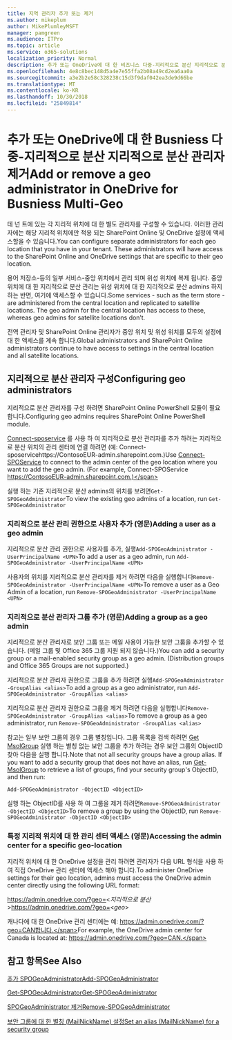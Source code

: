 ```yaml
---
title: 지역 관리자 추가 또는 제거
ms.author: mikeplum
author: MikePlumleyMSFT
manager: pamgreen
ms.audience: ITPro
ms.topic: article
ms.service: o365-solutions
localization_priority: Normal
description: 추가 또는 OneDrive에 대 한 비즈니스 다중-지리적으로 분산 지리적으로 분산 관리자를 제거 하는 방법에 알아봅니다.
ms.openlocfilehash: 4e8c8bec148d5a4e7e55ffa2b08a49cd2ea6aa0a
ms.sourcegitcommit: a3e2b2e58c328238c15d3f9daf042ea3de9d66be
ms.translationtype: MT
ms.contentlocale: ko-KR
ms.lasthandoff: 10/30/2018
ms.locfileid: "25849814"
---
```

# <a name="add-or-remove-a-geo-administrator-in-onedrive-for-busniess-multi-geo"></a><span data-ttu-id="8d75c-103">추가 또는 OneDrive에 대 한 Busniess 다중-지리적으로 분산 지리적으로 분산 관리자 제거</span><span class="sxs-lookup"><span data-stu-id="8d75c-103">Add or remove a geo administrator in OneDrive for Busniess Multi-Geo</span></span>

<span data-ttu-id="8d75c-p101">테 넌 트에 있는 각 지리적 위치에 대 한 별도 관리자를 구성할 수 있습니다. 이러한 관리자에는 해당 지리적 위치에만 적용 되는 SharePoint Online 및 OneDrive 설정에 액세스할을 수 있습니다.</span><span class="sxs-lookup"><span data-stu-id="8d75c-p101">You can configure separate administrators for each geo location that you have in your tenant. These administrators will have access to the SharePoint Online and OneDrive settings that are specific to their geo location.</span></span>

<span data-ttu-id="8d75c-p102">용어 저장소-등의 일부 서비스-중앙 위치에서 관리 되며 위성 위치에 복제 됩니다. 중앙 위치에 대 한 지리적으로 분산 관리는 위성 위치에 대 한 지리적으로 분산 admins 하지 하는 반면, 여기에 액세스할 수 있습니다.</span><span class="sxs-lookup"><span data-stu-id="8d75c-p102">Some services - such as the term store - are administered from the central location and replicated to satellite locations. The geo admin for the central location has access to these, whereas geo admins for satellite locations don’t.</span></span>

<span data-ttu-id="8d75c-108">전역 관리자 및 SharePoint Online 관리자가 중앙 위치 및 위성 위치를 모두의 설정에 대 한 액세스를 계속 합니다.</span><span class="sxs-lookup"><span data-stu-id="8d75c-108">Global administrators and SharePoint Online administrators continue to have access to settings in the central location and all satellite locations.</span></span>

## <a name="configuring-geo-administrators"></a><span data-ttu-id="8d75c-109">지리적으로 분산 관리자 구성</span><span class="sxs-lookup"><span data-stu-id="8d75c-109">Configuring geo administrators</span></span>

<span data-ttu-id="8d75c-110">지리적으로 분산 관리자를 구성 하려면 SharePoint Online PowerShell 모듈이 필요 합니다.</span><span class="sxs-lookup"><span data-stu-id="8d75c-110">Configuring geo admins requires SharePoint Online PowerShell module.</span></span>

<span data-ttu-id="8d75c-111">[Connect-sposervice](https://docs.microsoft.com/powershell/module/sharepoint-online/Connect-SPOService) 를 사용 하 여 지리적으로 분산 관리자를 추가 하려는 지리적으로 분산 위치의 관리 센터에 연결 하려면 (예: Connect-sposervicehttps://ContosoEUR-admin.sharepoint.com.)</span><span class="sxs-lookup"><span data-stu-id="8d75c-111">Use [Connect-SPOService](https://docs.microsoft.com/powershell/module/sharepoint-online/Connect-SPOService) to connect to the admin center of the geo location where you want to add the geo admin. (For example, Connect-SPOService  https://ContosoEUR-admin.sharepoint.com.)</span></span>

<span data-ttu-id="8d75c-112">실행 하는 기존 지리적으로 분산 admins의 위치를 보려면`Get-SPOGeoAdministrator`</span><span class="sxs-lookup"><span data-stu-id="8d75c-112">To view the existing geo admins of a location, run `Get-SPOGeoAdministrator`</span></span>

### <a name="adding-a-user-as-a-geo-admin"></a><span data-ttu-id="8d75c-113">지리적으로 분산 관리 권한으로 사용자 추가 (영문)</span><span class="sxs-lookup"><span data-stu-id="8d75c-113">Adding a user as a geo admin</span></span>

<span data-ttu-id="8d75c-114">지리적으로 분산 관리 권한으로 사용자를 추가, 실행`Add-SPOGeoAdministrator -UserPrincipalName <UPN>`</span><span class="sxs-lookup"><span data-stu-id="8d75c-114">To add a user as a geo admin, run `Add-SPOGeoAdministrator -UserPrincipalName <UPN>`</span></span>

<span data-ttu-id="8d75c-115">사용자의 위치를 지리적으로 분산 관리자를 제거 하려면 다음을 실행합니다`Remove-SPOGeoAdministrator -UserPrincipalName <UPN>`</span><span class="sxs-lookup"><span data-stu-id="8d75c-115">To remove a user as a Geo Admin of a location, run  `Remove-SPOGeoAdministrator -UserPrincipalName <UPN>`</span></span>

### <a name="adding-a-group-as-a-geo-admin"></a><span data-ttu-id="8d75c-116">지리적으로 분산 관리자 그룹 추가 (영문)</span><span class="sxs-lookup"><span data-stu-id="8d75c-116">Adding a group as a geo admin</span></span>

<span data-ttu-id="8d75c-117">지리적으로 분산 관리자로 보안 그룹 또는 메일 사용이 가능한 보안 그룹을 추가할 수 있습니다. (메일 그룹 및 Office 365 그룹 지원 되지 않습니다.)</span><span class="sxs-lookup"><span data-stu-id="8d75c-117">You can add a security group or a mail-enabled security group as a geo admin. (Distribution groups and Office 365 Groups are not supported.)</span></span>

<span data-ttu-id="8d75c-118">지리적으로 분산 관리자 권한으로 그룹을 추가 하려면 실행`Add-SPOGeoAdministrator -GroupAlias <alias>`</span><span class="sxs-lookup"><span data-stu-id="8d75c-118">To add a group as a geo administrator, run `Add-SPOGeoAdministrator -GroupAlias <alias>`</span></span>

<span data-ttu-id="8d75c-119">지리적으로 분산 관리자 권한으로 그룹을 제거 하려면 다음을 실행합니다`Remove-SPOGeoAdministrator -GroupAlias <alias>`</span><span class="sxs-lookup"><span data-stu-id="8d75c-119">To remove a group as a geo administrator, run `Remove-SPOGeoAdministrator -GroupAlias <alias>`</span></span>

<span data-ttu-id="8d75c-p103">참고는 일부 보안 그룹의 경우 그룹 별칭입니다. 그룹 목록을 검색 하려면 [Get MsolGroup](https://docs.microsoft.com/en-us/powershell/module/msonline/get-msolgroup) 실행 하는 별칭 없는 보안 그룹을 추가 하려는 경우 보안 그룹의 ObjectID 찾아 다음을 실행 합니다.</span><span class="sxs-lookup"><span data-stu-id="8d75c-p103">Note that not all security groups have a group alias. If you want to add a security group that does not have an alias, run [Get-MsolGroup](https://docs.microsoft.com/en-us/powershell/module/msonline/get-msolgroup) to retrieve a list of groups, find your security group's ObjectID, and then run:</span></span>

`Add-SPOGeoAdministrator -ObjectID <ObjectID>`

<span data-ttu-id="8d75c-122">실행 하는 ObjectID를 사용 하 여 그룹을 제거 하려면`Remove-SPOGeoAdministrator -ObjectID <ObjectID>`</span><span class="sxs-lookup"><span data-stu-id="8d75c-122">To remove a group by using the ObjectID, run `Remove-SPOGeoAdministrator -ObjectID <ObjectID>`</span></span>

### <a name="accessing-the-admin-center-for-a-specific-geo-location"></a><span data-ttu-id="8d75c-123">특정 지리적 위치에 대 한 관리 센터 액세스 (영문)</span><span class="sxs-lookup"><span data-stu-id="8d75c-123">Accessing the admin center for a specific geo-location</span></span>

<span data-ttu-id="8d75c-124">지리적 위치에 대 한 OneDrive 설정을 관리 하려면 관리자가 다음 URL 형식을 사용 하 여 직접 OneDrive 관리 센터에 액세스 해야 합니다.</span><span class="sxs-lookup"><span data-stu-id="8d75c-124">To administer OneDrive settings for their geo location, admins must access the OneDrive admin center directly using the following URL format:</span></span>

<span data-ttu-id="8d75c-125">https://admin.onedrive.com/?geo=<*지리적으로 분산*></span><span class="sxs-lookup"><span data-stu-id="8d75c-125">https://admin.onedrive.com/?geo=<*geo*></span></span>

<span data-ttu-id="8d75c-126">캐나다에 대 한 OneDrive 관리 센터에는 예: https://admin.onedrive.com/?geo=CAN합니다.</span><span class="sxs-lookup"><span data-stu-id="8d75c-126">For example, the OneDrive admin center for Canada is located at: https://admin.onedrive.com/?geo=CAN.</span></span>

## <a name="see-also"></a><span data-ttu-id="8d75c-127">참고 항목</span><span class="sxs-lookup"><span data-stu-id="8d75c-127">See Also</span></span>

[<span data-ttu-id="8d75c-128">추가 SPOGeoAdministrator</span><span class="sxs-lookup"><span data-stu-id="8d75c-128">Add-SPOGeoAdministrator</span></span>](https://docs.microsoft.com/powershell/module/sharepoint-online/add-spogeoadministrator)

[<span data-ttu-id="8d75c-129">Get-SPOGeoAdministrator</span><span class="sxs-lookup"><span data-stu-id="8d75c-129">Get-SPOGeoAdministrator</span></span>](https://docs.microsoft.com/powershell/module/sharepoint-online/get-spogeoadministrator)

[<span data-ttu-id="8d75c-130">SPOGeoAdministrator 제거</span><span class="sxs-lookup"><span data-stu-id="8d75c-130">Remove-SPOGeoAdministrator</span></span>](https://docs.microsoft.com/powershell/module/sharepoint-online/remove-spogeoadministrator)

[<span data-ttu-id="8d75c-131">보안 그룹에 대 한 별칭 (MailNickName) 설정</span><span class="sxs-lookup"><span data-stu-id="8d75c-131">Set an alias (MailNickName) for a security group</span></span>](https://docs.microsoft.com/en-us/powershell/module/azuread/set-azureadgroup)